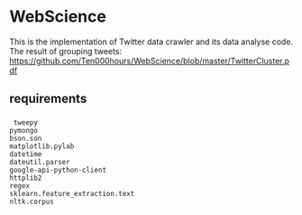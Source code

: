 # WebScience
This is the implementation of Twitter data crawler and its data analyse code.  
The result of grouping tweets:
https://github.com/Ten000hours/WebScience/blob/master/TwitterCluster.pdf

## requirements
###
     tweepy
    pymongo
    bson.son
    matplotlib.pylab
    datetime
    dateutil.parser
    google-api-python-client
    httplib2
    regex
    sklearn.feature_extraction.text
    nltk.corpus
